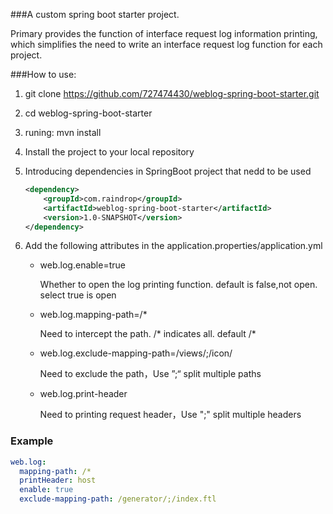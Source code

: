 ###A custom spring boot starter project.

Primary provides the function of interface request log information printing,
which simplifies the need to write an interface request log function for each project.

###How to use:

1. git clone https://github.com/727474430/weblog-spring-boot-starter.git

2. cd weblog-spring-boot-starter

3. runing: mvn install

4. Install the project to your local repository

5. Introducing dependencies in SpringBoot project that nedd to be used

   ```xml
   <dependency>
       <groupId>com.raindrop</groupId>
       <artifactId>weblog-spring-boot-starter</artifactId>
       <version>1.0-SNAPSHOT</version>
   </dependency>
   
   ```

6. Add the following attributes in the application.properties/application.yml

   * web.log.enable=true 

     Whether to open the log printing function. default is false,not open.  select true is open

   * web.log.mapping-path=/*

     Need to intercept the path.  /* indicates all. default /*

   * web.log.exclude-mapping-path=/views/;/icon/

     Need to exclude the path，Use ”;“ split multiple paths

   * web.log.print-header

     Need to printing request header，Use ";" split multiple headers

### Example

```yaml
web.log:
  mapping-path: /*
  printHeader: host
  enable: true
  exclude-mapping-path: /generator/;/index.ftl
```